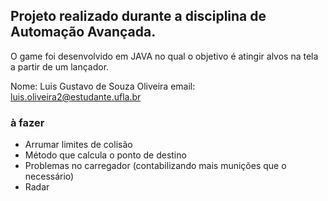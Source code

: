 ## Projeto realizado durante a disciplina de Automação Avançada.

O game foi desenvolvido em JAVA no qual o objetivo é atingir alvos na tela a partir de um lançador.

Nome: Luis Gustavo de Souza Oliveira
email: luis.oliveira2@estudante.ufla.br

### à fazer

- Arrumar limites de colisão
- Método que calcula o ponto de destino
- Problemas no carregador (contabilizando mais munições que o necessário)
- Radar
